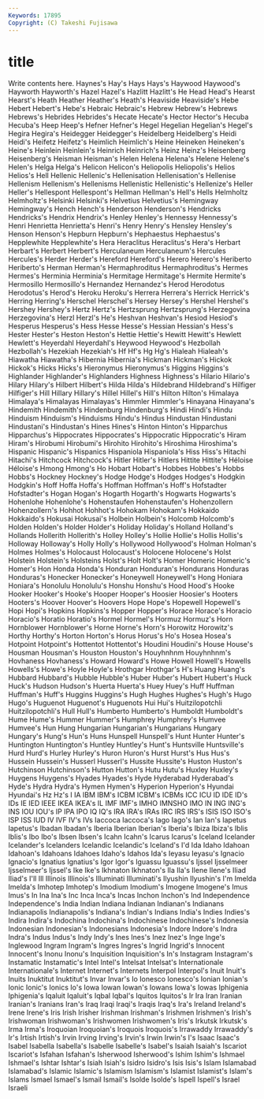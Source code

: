 ```yaml
---
Keywords: 17895 
Copyright: (C) Takeshi Fujisawa
---
```


# title

Write contents here.
Haynes's Hay's Hays Hays's Haywood Haywood's Hayworth Hayworth's Hazel
Hazel's Hazlitt Hazlitt's He Head Head's Hearst Hearst's Heath Heather
Heather's Heath's Heaviside Heaviside's Hebe Hebert Hebert's Hebe's Hebraic Hebraic's
Hebrew Hebrew's Hebrews Hebrews's Hebrides Hebrides's Hecate Hecate's Hector Hector's
Hecuba Hecuba's Heep Heep's Hefner Hefner's Hegel Hegelian Hegelian's Hegel's
Hegira Hegira's Heidegger Heidegger's Heidelberg Heidelberg's Heidi Heidi's Heifetz Heifetz's
Heimlich Heimlich's Heine Heineken Heineken's Heine's Heinlein Heinlein's Heinrich Heinrich's
Heinz Heinz's Heisenberg Heisenberg's Heisman Heisman's Helen Helena Helena's Helene
Helene's Helen's Helga Helga's Helicon Helicon's Heliopolis Heliopolis's Helios Helios's
Hell Hellenic Hellenic's Hellenisation Hellenisation's Hellenise Hellenism Hellenism's Hellenisms Hellenistic
Hellenistic's Hellenize's Heller Heller's Hellespont Hellespont's Hellman Hellman's Hell's Hells
Helmholtz Helmholtz's Helsinki Helsinki's Helvetius Helvetius's Hemingway Hemingway's Hench Hench's
Henderson Henderson's Hendricks Hendricks's Hendrix Hendrix's Henley Henley's Hennessy Hennessy's
Henri Henrietta Henrietta's Henri's Henry Henry's Hensley Hensley's Henson Henson's
Hepburn Hepburn's Hephaestus Hephaestus's Hepplewhite Hepplewhite's Hera Heraclitus Heraclitus's Hera's
Herbart Herbart's Herbert Herbert's Herculaneum Herculaneum's Hercules Hercules's Herder Herder's
Hereford Hereford's Herero Herero's Heriberto Heriberto's Herman Herman's Hermaphroditus Hermaphroditus's
Hermes Hermes's Herminia Herminia's Hermitage Hermitage's Hermite Hermite's Hermosillo Hermosillo's
Hernandez Hernandez's Herod Herodotus Herodotus's Herod's Heroku Heroku's Herrera Herrera's
Herrick Herrick's Herring Herring's Herschel Herschel's Hersey Hersey's Hershel Hershel's
Hershey Hershey's Hertz Hertz's Hertzsprung Hertzsprung's Herzegovina Herzegovina's Herzl Herzl's
He's Heshvan Heshvan's Hesiod Hesiod's Hesperus Hesperus's Hess Hesse Hesse's
Hessian Hessian's Hess's Hester Hester's Heston Heston's Hettie Hettie's Hewitt
Hewitt's Hewlett Hewlett's Heyerdahl Heyerdahl's Heywood Heywood's Hezbollah Hezbollah's Hezekiah
Hezekiah's Hf Hf's Hg Hg's Hialeah Hialeah's Hiawatha Hiawatha's Hibernia
Hibernia's Hickman Hickman's Hickok Hickok's Hicks Hicks's Hieronymus Hieronymus's Higgins
Higgins's Highlander Highlander's Highlanders Highness Highness's Hilario Hilario's Hilary Hilary's
Hilbert Hilbert's Hilda Hilda's Hildebrand Hildebrand's Hilfiger Hilfiger's Hill Hillary
Hillary's Hillel Hillel's Hill's Hilton Hilton's Himalaya Himalaya's Himalayas Himalayas's
Himmler Himmler's Hinayana Hinayana's Hindemith Hindemith's Hindenburg Hindenburg's Hindi Hindi's
Hindu Hinduism Hinduism's Hinduisms Hindu's Hindus Hindustan Hindustani Hindustani's Hindustan's
Hines Hines's Hinton Hinton's Hipparchus Hipparchus's Hippocrates Hippocrates's Hippocratic Hippocratic's
Hiram Hiram's Hirobumi Hirobumi's Hirohito Hirohito's Hiroshima Hiroshima's Hispanic Hispanic's
Hispanics Hispaniola Hispaniola's Hiss Hiss's Hitachi Hitachi's Hitchcock Hitchcock's Hitler
Hitler's Hitlers Hittite Hittite's Héloise Héloise's Hmong Hmong's Ho Hobart
Hobart's Hobbes Hobbes's Hobbs Hobbs's Hockney Hockney's Hodge Hodge's Hodges
Hodges's Hodgkin Hodgkin's Hoff Hoffa Hoffa's Hoffman Hoffman's Hoff's Hofstadter
Hofstadter's Hogan Hogan's Hogarth Hogarth's Hogwarts Hogwarts's Hohenlohe Hohenlohe's Hohenstaufen
Hohenstaufen's Hohenzollern Hohenzollern's Hohhot Hohhot's Hohokam Hohokam's Hokkaido Hokkaido's Hokusai
Hokusai's Holbein Holbein's Holcomb Holcomb's Holden Holden's Holder Holder's Holiday
Holiday's Holland Holland's Hollands Hollerith Hollerith's Holley Holley's Hollie Hollie's
Hollis Hollis's Holloway Holloway's Holly Holly's Hollywood Hollywood's Holman Holman's
Holmes Holmes's Holocaust Holocaust's Holocene Holocene's Holst Holstein Holstein's Holsteins
Holst's Holt Holt's Homer Homeric Homeric's Homer's Hon Honda Honda's
Honduran Honduran's Hondurans Honduras Honduras's Honecker Honecker's Honeywell Honeywell's Hong
Honiara Honiara's Honolulu Honolulu's Honshu Honshu's Hood Hood's Hooke Hooker
Hooker's Hooke's Hooper Hooper's Hoosier Hoosier's Hooters Hooters's Hoover Hoover's
Hoovers Hope Hope's Hopewell Hopewell's Hopi Hopi's Hopkins Hopkins's Hopper
Hopper's Horace Horace's Horacio Horacio's Horatio Horatio's Hormel Hormel's Hormuz
Hormuz's Horn Hornblower Hornblower's Horne Horne's Horn's Horowitz Horowitz's Horthy
Horthy's Horton Horton's Horus Horus's Ho's Hosea Hosea's Hotpoint Hotpoint's
Hottentot Hottentot's Houdini Houdini's House House's Housman Housman's Houston Houston's
Houyhnhnm Houyhnhnm's Hovhaness Hovhaness's Howard Howard's Howe Howell Howell's Howells
Howells's Howe's Hoyle Hoyle's Hrothgar Hrothgar's H's Huang Huang's Hubbard
Hubbard's Hubble Hubble's Huber Huber's Hubert Hubert's Huck Huck's Hudson
Hudson's Huerta Huerta's Huey Huey's Huff Huffman Huffman's Huff's Huggins
Huggins's Hugh Hughes Hughes's Hugh's Hugo Hugo's Huguenot Huguenot's Huguenots
Hui Hui's Huitzilopotchli Huitzilopotchli's Hull Hull's Humberto Humberto's Humboldt Humboldt's
Hume Hume's Hummer Hummer's Humphrey Humphrey's Humvee Humvee's Hun Hung
Hungarian Hungarian's Hungarians Hungary Hungary's Hung's Hun's Huns Hunspell Hunspell's
Hunt Hunter Hunter's Huntington Huntington's Huntley Huntley's Hunt's Huntsville Huntsville's
Hurd Hurd's Hurley Hurley's Huron Huron's Hurst Hurst's Hus Hus's
Hussein Hussein's Husserl Husserl's Hussite Hussite's Huston Huston's Hutchinson Hutchinson's
Hutton Hutton's Hutu Hutu's Huxley Huxley's Huygens Huygens's Hyades Hyades's
Hyde Hyderabad Hyderabad's Hyde's Hydra Hydra's Hymen Hymen's Hyperion Hyperion's
Hyundai Hyundai's Hz Hz's I IA IBM IBM's ICBM ICBM's
ICBMs ICC ICU ID IDE ID's IDs IE IED IEEE
IKEA IKEA's IL IMF IMF's IMHO IMNSHO IMO IN ING
ING's INS IOU IOU's IP IPA IPO IQ IQ's IRA
IRA's IRAs IRC IRS IRS's ISIS ISO ISO's ISP ISS
IUD IV IVF IV's IVs Iaccoca Iaccoca's Iago Iago's Ian
Ian's Iapetus Iapetus's Ibadan Ibadan's Iberia Iberian Iberian's Iberia's Ibiza
Ibiza's Iblis Iblis's Ibo Ibo's Ibsen Ibsen's Icahn Icahn's Icarus
Icarus's Iceland Icelander Icelander's Icelanders Icelandic Icelandic's Iceland's I'd Ida
Idaho Idahoan Idahoan's Idahoans Idahoes Idaho's Idahos Ida's Ieyasu Ieyasu's
Ignacio Ignacio's Ignatius Ignatius's Igor Igor's Iguassu Iguassu's Ijssel Ijsselmeer
Ijsselmeer's Ijssel's Ike Ike's Ikhnaton Ikhnaton's Ila Ila's Ilene Ilene's
Iliad Iliad's I'll Ill Illinois Illinois's Illuminati Illuminati's Ilyushin Ilyushin's
I'm Imelda Imelda's Imhotep Imhotep's Imodium Imodium's Imogene Imogene's Imus
Imus's In Ina Ina's Inc Inca Inca's Incas Inchon Inchon's
Ind Independence Independence's India Indian Indiana Indianan Indianan's Indianans Indianapolis
Indianapolis's Indiana's Indian's Indians India's Indies Indies's Indira Indira's Indochina
Indochina's Indochinese Indochinese's Indonesia Indonesian Indonesian's Indonesians Indonesia's Indore Indore's
Indra Indra's Indus Indus's Indy Indy's Ines Ines's Inez Inez's
Inge Inge's Inglewood Ingram Ingram's Ingres Ingres's Ingrid Ingrid's Innocent
Innocent's Inonu Inonu's Inquisition Inquisition's In's Instagram Instagram's Instamatic Instamatic's
Intel Intel's Intelsat Intelsat's Internationale Internationale's Internet Internet's Internets Interpol
Interpol's Inuit Inuit's Inuits Inuktitut Inuktitut's Invar Invar's Io Ionesco
Ionesco's Ionian Ionian's Ionic Ionic's Ionics Io's Iowa Iowan Iowan's
Iowans Iowa's Iowas Iphigenia Iphigenia's Iqaluit Iqaluit's Iqbal Iqbal's Iquitos
Iquitos's Ir Ira Iran Iranian Iranian's Iranians Iran's Iraq Iraqi
Iraqi's Iraqis Iraq's Ira's Ireland Ireland's Irene Irene's Iris Irish
Irisher Irishman Irishman's Irishmen Irishmen's Irish's Irishwoman Irishwoman's Irishwomen Irishwomen's
Iris's Irkutsk Irkutsk's Irma Irma's Iroquoian Iroquoian's Iroquois Iroquois's Irrawaddy
Irrawaddy's Ir's Irtish Irtish's Irvin Irving Irving's Irvin's Irwin Irwin's
I's Isaac Isaac's Isabel Isabella Isabella's Isabelle Isabelle's Isabel's Isaiah
Isaiah's Iscariot Iscariot's Isfahan Isfahan's Isherwood Isherwood's Ishim Ishim's Ishmael
Ishmael's Ishtar Ishtar's Isiah Isiah's Isidro Isidro's Isis Isis's Islam
Islamabad Islamabad's Islamic Islamic's Islamism Islamism's Islamist Islamist's Islam's Islams
Ismael Ismael's Ismail Ismail's Isolde Isolde's Ispell Ispell's Israel Israeli
